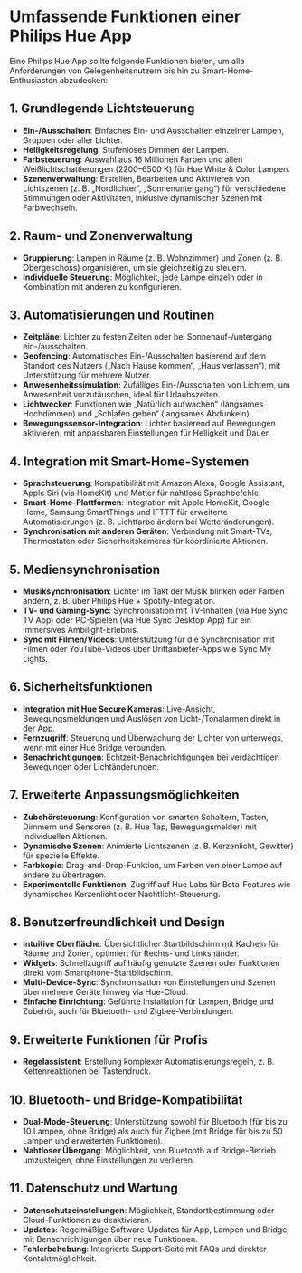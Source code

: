# Umfassende Funktionen einer Philips Hue App

Eine Philips Hue App sollte folgende Funktionen bieten, um alle Anforderungen von Gelegenheitsnutzern bis hin zu Smart-Home-Enthusiasten abzudecken:

## 1. Grundlegende Lichtsteuerung
- **Ein-/Ausschalten**: Einfaches Ein- und Ausschalten einzelner Lampen, Gruppen oder aller Lichter.
- **Helligkeitsregelung**: Stufenloses Dimmen der Lampen.
- **Farbsteuerung**: Auswahl aus 16 Millionen Farben und allen Weißlichtschattierungen (2200–6500 K) für Hue White & Color Lampen.
- **Szenenverwaltung**: Erstellen, Bearbeiten und Aktivieren von Lichtszenen (z. B. „Nordlichter“, „Sonnenuntergang“) für verschiedene Stimmungen oder Aktivitäten, inklusive dynamischer Szenen mit Farbwechseln.

## 2. Raum- und Zonenverwaltung
- **Gruppierung**: Lampen in Räume (z. B. Wohnzimmer) und Zonen (z. B. Obergeschoss) organisieren, um sie gleichzeitig zu steuern.
- **Individuelle Steuerung**: Möglichkeit, jede Lampe einzeln oder in Kombination mit anderen zu konfigurieren.

## 3. Automatisierungen und Routinen
- **Zeitpläne**: Lichter zu festen Zeiten oder bei Sonnenauf-/untergang ein-/ausschalten.
- **Geofencing**: Automatisches Ein-/Ausschalten basierend auf dem Standort des Nutzers („Nach Hause kommen“, „Haus verlassen“), mit Unterstützung für mehrere Nutzer.
- **Anwesenheitssimulation**: Zufälliges Ein-/Ausschalten von Lichtern, um Anwesenheit vorzutäuschen, ideal für Urlaubszeiten.
- **Lichtwecker**: Funktionen wie „Natürlich aufwachen“ (langsames Hochdimmen) und „Schlafen gehen“ (langsames Abdunkeln).
- **Bewegungssensor-Integration**: Lichter basierend auf Bewegungen aktivieren, mit anpassbaren Einstellungen für Helligkeit und Dauer.

## 4. Integration mit Smart-Home-Systemen
- **Sprachsteuerung**: Kompatibilität mit Amazon Alexa, Google Assistant, Apple Siri (via HomeKit) und Matter für nahtlose Sprachbefehle.
- **Smart-Home-Plattformen**: Integration mit Apple HomeKit, Google Home, Samsung SmartThings und IFTTT für erweiterte Automatisierungen (z. B. Lichtfarbe ändern bei Wetteränderungen).
- **Synchronisation mit anderen Geräten**: Verbindung mit Smart-TVs, Thermostaten oder Sicherheitskameras für koordinierte Aktionen.

## 5. Mediensynchronisation
- **Musiksynchronisation**: Lichter im Takt der Musik blinken oder Farben ändern, z. B. über Philips Hue + Spotify-Integration.
- **TV- und Gaming-Sync**: Synchronisation mit TV-Inhalten (via Hue Sync TV App) oder PC-Spielen (via Hue Sync Desktop App) für ein immersives Ambilight-Erlebnis.
- **Sync mit Filmen/Videos**: Unterstützung für die Synchronisation mit Filmen oder YouTube-Videos über Drittanbieter-Apps wie Sync My Lights.

## 6. Sicherheitsfunktionen
- **Integration mit Hue Secure Kameras**: Live-Ansicht, Bewegungsmeldungen und Auslösen von Licht-/Tonalarmen direkt in der App.
- **Fernzugriff**: Steuerung und Überwachung der Lichter von unterwegs, wenn mit einer Hue Bridge verbunden.
- **Benachrichtigungen**: Echtzeit-Benachrichtigungen bei verdächtigen Bewegungen oder Lichtänderungen.

## 7. Erweiterte Anpassungsmöglichkeiten
- **Zubehörsteuerung**: Konfiguration von smarten Schaltern, Tasten, Dimmern und Sensoren (z. B. Hue Tap, Bewegungsmelder) mit individuellen Aktionen.
- **Dynamische Szenen**: Animierte Lichtszenen (z. B. Kerzenlicht, Gewitter) für spezielle Effekte.
- **Farbkopie**: Drag-and-Drop-Funktion, um Farben von einer Lampe auf andere zu übertragen.
- **Experimentelle Funktionen**: Zugriff auf Hue Labs für Beta-Features wie dynamisches Kerzenlicht oder Nachtlicht-Steuerung.

## 8. Benutzerfreundlichkeit und Design
- **Intuitive Oberfläche**: Übersichtlicher Startbildschirm mit Kacheln für Räume und Zonen, optimiert für Rechts- und Linkshänder.
- **Widgets**: Schnellzugriff auf häufig genutzte Szenen oder Funktionen direkt vom Smartphone-Startbildschirm.
- **Multi-Device-Sync**: Synchronisation von Einstellungen und Szenen über mehrere Geräte hinweg via Hue-Cloud.
- **Einfache Einrichtung**: Geführte Installation für Lampen, Bridge und Zubehör, auch für Bluetooth- und Zigbee-Verbindungen.

## 9. Erweiterte Funktionen für Profis
- **Regelassistent**: Erstellung komplexer Automatisierungsregeln, z. B. Kettenreaktionen bei Tastendruck.

## 10. Bluetooth- und Bridge-Kompatibilität
- **Dual-Mode-Steuerung**: Unterstützung sowohl für Bluetooth (für bis zu 10 Lampen, ohne Bridge) als auch für Zigbee (mit Bridge für bis zu 50 Lampen und erweiterten Funktionen).
- **Nahtloser Übergang**: Möglichkeit, von Bluetooth auf Bridge-Betrieb umzusteigen, ohne Einstellungen zu verlieren.

## 11. Datenschutz und Wartung
- **Datenschutzeinstellungen**: Möglichkeit, Standortbestimmung oder Cloud-Funktionen zu deaktivieren.
- **Updates**: Regelmäßige Software-Updates für App, Lampen und Bridge, mit Benachrichtigungen über neue Funktionen.
- **Fehlerbehebung**: Integrierte Support-Seite mit FAQs und direkter Kontaktmöglichkeit.